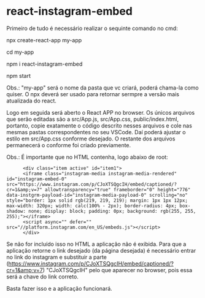 # react-instagram-embed

Primeiro de tudo é necessário realizar o sequinte comando no cmd:


npx create-react-app my-app

cd my-app

npm i react-instagram-embed

npm start


Obs.: "my-app" será o nome da pasta que vc criará, poderá chama-la como quiser. O npx deverá ser usado para retornar sermpre a versão mais atualizada do react.

Logo em seguida será aberto o React APP no browser. Os únicos arquivos que serão editadas são a src/App.js, src/App.css, public/index.html, portanto, copie exatamente o código descrito nesses arquivos e cole nas mesmas pastas correspondentes no seu VSCode. Daí poderá ajustar o estilo em src/App.css conforme desejado. O restante dos arquivos permanecerá o conforme foi criado previamente.

Obs.: É importante que no HTML contenha, logo abaixo de root:

          <div class="item active" id="item1">
          <iframe class="instagram-media instagram-media-rendered" id="instagram-embed-0" src="https://www.instagram.com/p/CJoXTSQgcIH/embed/captioned/?cr=1&amp;v=7" allowtransparency="true" frameborder="0" height="776" data-instgrm-payload-id="instagram-media-payload-0" scrolling="no" style="border: 1px solid rgb(219, 219, 219); margin: 1px 1px 12px; max-width: 320px; width: calc(100% - 2px); border-radius: 4px; box-shadow: none; display: block; padding: 0px; background: rgb(255, 255, 255);"></iframe>
          <script async="" defer="" src="//platform.instagram.com/en_US/embeds.js"></script>
          </div>
          
Se não for incluído isso no HTML a aplicação não é exibida. Para que a aplicação retorne o link desejado (da página desejada) é necessário entrar no link do instagram e substituir a parte (https://www.instagram.com/p/CJoXTSQgcIH/embed/captioned/?cr=1&amp;v=7) "CJoXTSQgcIH" pelo que aparecer no browser, pois essa será a chave do link correto.

Basta fazer isso e a aplicação funcionará.
      
      
